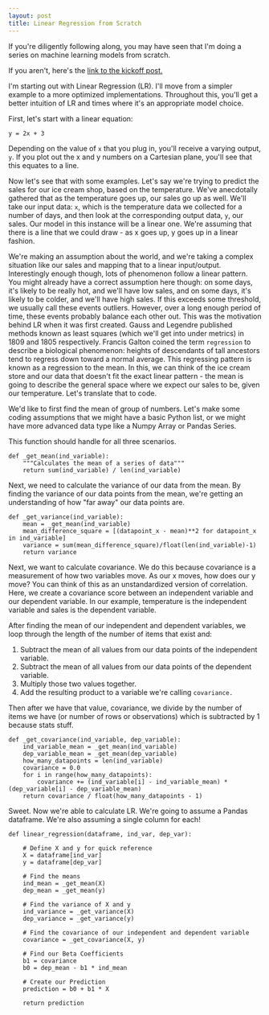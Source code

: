 ```yaml
---
layout: post
title: Linear Regression from Scratch
---
```


If you're diligently following along, you may have seen that I'm doing a series on machine learning models from scratch.

If you aren't, here's the [link to the kickoff post.](https://kevcisme.github.io/new-cohort/)

I'm starting out with Linear Regression (LR). I'll move from a simpler example to a more optimized implementations. Throughout this, you'll get a better intuition of LR and times where it's an appropriate model choice.

First, let's start with a linear equation:
```
y = 2x + 3
```
Depending on the value of `x` that you plug in, you'll receive a varying output, `y`. If you plot out the x and y numbers on a Cartesian plane, you'll see that this equates to a line.

Now let's see that with some examples. Let's say we're trying to predict the sales for our ice cream shop, based on the temperature. We've anecdotally gathered that as the temperature goes up, our sales go up as well. We'll take our input data: `x`, which is the temperature data we collected for a number of days, and then look at the corresponding output data, `y`, our sales. Our model in this instance will be a linear one. We're assuming that there is a line that we could draw - as x goes up, y goes up in a linear fashion.

We're making an assumption about the world, and we're taking a complex situation like our sales and mapping that to a linear input/output. Interestingly enough though, lots of phenomenon follow a linear pattern. You might already have a correct assumption here though: on some days, it's likely to be really hot, and we'll have low sales, and on some days, it's likely to be colder, and we'll have high sales. If this exceeds some threshold, we usually call these events outliers. However, over a long enough period of time, these events probably balance each other out. This was the motivation behind LR when it was first created. Gauss and Legendre published methods known as least squares (which we'll get into under metrics) in 1809 and 1805 respectively. Francis Galton coined the term `regression` to describe a biological phenomenon: heights of descendants of tall ancestors tend to regress down toward a normal average. This regressing pattern is known as a regression to the mean. In this, we can think of the ice cream store and our data that doesn't fit the exact linear pattern - the mean is going to describe the general space where we expect our sales to be, given our temperature.
Let's translate that to code.

We'd like to first find the mean of group of numbers. Let's make some coding assumptions that we might have a basic Python list, or we might have more advanced data type like a Numpy Array or Pandas Series.

This function should handle for all three scenarios.

```
def _get_mean(ind_variable):
    """Calculates the mean of a series of data"""
    return sum(ind_variable) / len(ind_variable)
```

Next, we need to calculate the variance of our data from the mean. By finding the variance of our data points from the mean, we're getting an understanding of how "far away" our data points are.
```
def _get_variance(ind_variable):
    mean = _get_mean(ind_variable)
    mean_difference_square = [(datapoint_x - mean)**2 for datapoint_x in ind_variable]
    variance = sum(mean_difference_square)/float(len(ind_variable)-1)
    return variance
```

Next, we want to calculate covariance. We do this because covariance is a measurement of how two variables move. As our x moves, how does our y move? You can think of this as an unstandardized version of correlation. Here, we create a covariance score between an independent variable and our dependent variable. In our example, temperature is the independent variable and sales is the dependent variable.

After finding the mean of our independent and dependent variables, we loop through the length of the number of items that exist and:
1. Subtract the mean of all values from our data points of the independent variable.
2. Subtract the mean of all values from our data points of the dependent variable.
3. Multiply those two values together.
4. Add the resulting product to a variable we're calling `covariance.`

Then after we have that value, covariance, we divide by the number of items we have (or number of rows or observations) which is subtracted by 1 because stats stuff.

```
def _get_covariance(ind_variable, dep_variable):
    ind_variable_mean = _get_mean(ind_variable)
    dep_variable_mean = _get_mean(dep_variable)
    how_many_datapoints = len(ind_variable)
    covariance = 0.0
    for i in range(how_many_datapoints):
        covariance += (ind_variable[i] - ind_variable_mean) * (dep_variable[i] - dep_variable_mean)
    return covariance / float(how_many_datapoints - 1)
```
Sweet. Now we're able to calculate LR. We're going to assume a Pandas dataframe. We're also assuming a single column for each!


```
def linear_regression(dataframe, ind_var, dep_var):

    # Define X and y for quick reference
    X = dataframe[ind_var]
    y = dataframe[dep_var]

    # Find the means   
    ind_mean = _get_mean(X)
    dep_mean = _get_mean(y)

    # Find the variance of X and y
    ind_variance = _get_variance(X)
    dep_variance = _get_variance(y)

    # Find the covariance of our independent and dependent variable
    covariance = _get_covariance(X, y)

    # Find our Beta Coefficients
    b1 = covariance           
    b0 = dep_mean - b1 * ind_mean

    # Create our Prediction
    prediction = b0 + b1 * X

    return prediction
  ```
